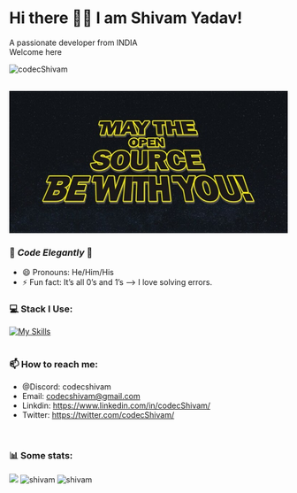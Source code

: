 # Hi there 👋🏻 I am Shivam Yadav! 
A passionate developer from INDIA<br>
Welcome here  
<p align="left"> 
  <img src="https://komarev.com/ghpvc/?username=codecShivam&label=Profile%20views&color=0e75b6&style=flat" alt="codecShivam" /> </p>
<br>

<img src="https://github.com/codecShivam/codecShivam/blob/ae505263bf417e5c2591d17b5b860369247d5641/May-the-Open-Source-be-with-you-768x391.jpg"  alt="codecshivam" />
<br>

<!--
**codecShivam/codecShivam** is a ✨ _special_ ✨ repository because its `README.md` (this file) appears on your GitHub profile.
-->

### 💙 _Code Elegantly_ 💙
<!-- - 🔭 I’m currently working on .. -->
<!-- - 👯 I’m looking to collaborate on ... -->
<!-- - 🤔 I’m looking for help with ... -->
- 😄 Pronouns: He/Him/His
- ⚡ Fun fact: It’s all 0’s and 1’s
--> I love solving errors.

### 💻 Stack I Use:<br>
[![My Skills](https://skillicons.dev/icons?i=c,html,css,tailwind,vite,javascript,react,git,bootstrap,typescript,java)](https://skillicons.dev) 
<br>
<br>
### 📫 How to reach me: 
- @Discord: codecshivam
- Email: codecshivam@gmail.com
- Linkdin: https://www.linkedin.com/in/codecShivam/
- Twitter: https://twitter.com/codecShivam/
<br>
<h3> 📊 Some stats: </h3>
<img height="180em" src="https://github-readme-stats.vercel.app/api?username=codecShivam&show_icons=true&hide_border=true&&count_private=true&include_all_commits=true" /> 
<img src="https://github-readme-stats.vercel.app/api/top-langs?username=codecShivam&show_icons=true&locale=en&layout=compact" alt="shivam" />
<img src="https://github-readme-streak-stats.herokuapp.com/?user=codecShivam&" alt="shivam" />
<br>
